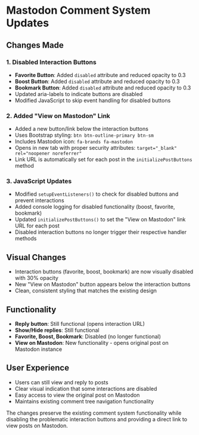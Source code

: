 # Mastodon Comment System Updates

## Changes Made

### 1. Disabled Interaction Buttons
- **Favorite Button**: Added `disabled` attribute and reduced opacity to 0.3
- **Boost Button**: Added `disabled` attribute and reduced opacity to 0.3  
- **Bookmark Button**: Added `disabled` attribute and reduced opacity to 0.3
- Updated aria-labels to indicate buttons are disabled
- Modified JavaScript to skip event handling for disabled buttons

### 2. Added "View on Mastodon" Link
- Added a new button/link below the interaction buttons
- Uses Bootstrap styling: `btn btn-outline-primary btn-sm`
- Includes Mastodon icon: `fa-brands fa-mastodon`
- Opens in new tab with proper security attributes: `target="_blank" rel="noopener noreferrer"`
- Link URL is automatically set for each post in the `initializePostButtons` method

### 3. JavaScript Updates
- Modified `setupEventListeners()` to check for disabled buttons and prevent interactions
- Added console logging for disabled functionality (boost, favorite, bookmark)
- Updated `initializePostButtons()` to set the "View on Mastodon" link URL for each post
- Disabled interaction buttons no longer trigger their respective handler methods

## Visual Changes
- Interaction buttons (favorite, boost, bookmark) are now visually disabled with 30% opacity
- New "View on Mastodon" button appears below the interaction buttons
- Clean, consistent styling that matches the existing design

## Functionality
- **Reply button**: Still functional (opens interaction URL)
- **Show/Hide replies**: Still functional  
- **Favorite, Boost, Bookmark**: Disabled (no longer functional)
- **View on Mastodon**: New functionality - opens original post on Mastodon instance

## User Experience
- Users can still view and reply to posts
- Clear visual indication that some interactions are disabled
- Easy access to view the original post on Mastodon
- Maintains existing comment tree navigation functionality

The changes preserve the existing comment system functionality while disabling the problematic interaction buttons and providing a direct link to view posts on Mastodon.
